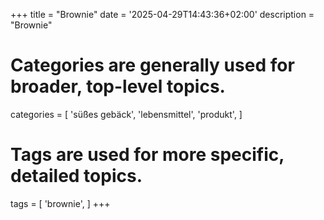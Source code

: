 +++
title = "Brownie"
date = '2025-04-29T14:43:36+02:00'
description = "Brownie"
# Categories are generally used for broader, top-level topics.
categories = [
 'süßes gebäck',
 'lebensmittel',
 'produkt',
]
# Tags are used for more specific, detailed topics.
tags = [
 'brownie',
]
+++
